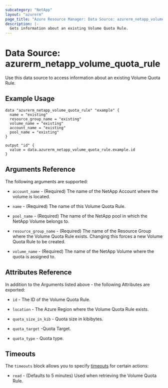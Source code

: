 ```yaml
---
subcategory: "NetApp"
layout: "azurerm"
page_title: "Azure Resource Manager: Data Source: azurerm_netapp_volume_quota_rule"
description: |-
  Gets information about an existing Volume Quota Rule.
---
```


# Data Source: azurerm_netapp_volume_quota_rule

Use this data source to access information about an existing Volume Quota Rule.

## Example Usage

```hcl
data "azurerm_netapp_volume_quota_rule" "example" {
  name = "existing"
  resource_group_name = "existing"
  volume_name = "existing"
  account_name = "existing"
  pool_name = "existing"
}

output "id" {
  value = data.azurerm_netapp_volume_quota_rule.example.id
}
```

## Arguments Reference

The following arguments are supported:

* `account_name` - (Required) The name of the NetApp Account where the volume is located.

* `name` - (Required) The name of this Volume Quota Rule.

* `pool_name` - (Required) The name of the NetApp pool in which the NetApp Volume belongs to.

* `resource_group_name` - (Required) The name of the Resource Group where the Volume Quota Rule exists. Changing this forces a new Volume Quota Rule to be created.

* `volume_name` - (Required) The name of the NetApp Volume where the quota is assigned to.

## Attributes Reference

In addition to the Arguments listed above - the following Attributes are exported: 

* `id` - The ID of the Volume Quota Rule.

* `location` - The Azure Region where the Volume Quota Rule exists.

* `quota_size_in_kib` - Quota size in kibibytes.

* `quota_target` -Quota Target.

* `quota_type` - Quota type.

## Timeouts

The `timeouts` block allows you to specify [timeouts](https://www.terraform.io/language/resources/syntax#operation-timeouts) for certain actions:

* `read` - (Defaults to 5 minutes) Used when retrieving the Volume Quota Rule.